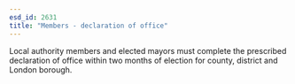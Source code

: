 ```yaml
---
esd_id: 2631
title: "Members - declaration of office"
---
```


Local authority members and elected mayors  must complete the prescribed declaration of office within two months of election for county, district and London borough.

